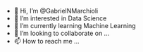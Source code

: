 - 👋 Hi, I’m @GabrielNMarchioli
- 👀 I’m interested in Data Science
- 🌱 I’m currently learning Machine Learning
- 💞️ I’m looking to collaborate on ...
- 📫 How to reach me ...

<!---
GabrielNMarchioli/GabrielNMarchioli is a ✨ special ✨ repository because its `README.md` (this file) appears on your GitHub profile.
You can click the Preview link to take a look at your changes.
--->
